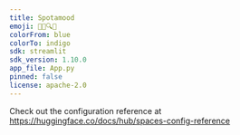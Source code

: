 ```yaml
---
title: Spotamood
emoji: 📝📸🔍🎵
colorFrom: blue
colorTo: indigo
sdk: streamlit
sdk_version: 1.10.0
app_file: App.py
pinned: false
license: apache-2.0
---
```


Check out the configuration reference at https://huggingface.co/docs/hub/spaces-config-reference
